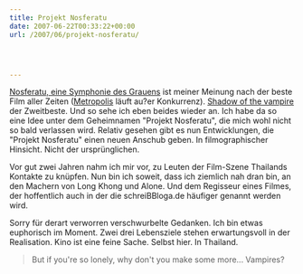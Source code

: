 ```yaml
---
title: Projekt Nosferatu
date: 2007-06-22T00:33:22+00:00
url: /2007/06/projekt-nosferatu/




---
```

[Nosferatu, eine Symphonie des Grauens][1] ist meiner Meinung nach der beste Film aller Zeiten ([Metropolis][2] läuft au?er Konkurrenz). [Shadow of the vampire][3] der Zweitbeste. Und so sehe ich eben beides wieder an. Ich habe da so eine Idee unter dem Geheimnamen "Projekt Nosferatu", die mich wohl nicht so bald verlassen wird. Relativ gesehen gibt es nun Entwicklungen, die "Projekt Nosferatu" einen neuen Anschub geben. In filmographischer Hinsicht. Nicht der ursprünglichen.

Vor gut zwei Jahren nahm ich mir vor, zu Leuten der Film-Szene Thailands Kontakte zu knüpfen. Nun bin ich soweit, dass ich ziemlich nah dran bin, an den Machern von Long Khong und Alone. Und dem Regisseur eines Filmes, der hoffentlich auch in der die schreiBBloga.de häufiger genannt werden wird.

Sorry für derart verworren verschwurbelte Gedanken. Ich bin etwas euphorisch im Moment. Zwei drei Lebensziele stehen erwartungsvoll in der Realisation. Kino ist eine feine Sache. Selbst hier. In Thailand.

> But if you're so lonely, why don't you make some more... Vampires?

 [1]: http://imdb.com/title/tt0013442/
 [2]: http://imdb.com/title/tt0017136/
 [3]: http://imdb.com/title/tt0189998/
